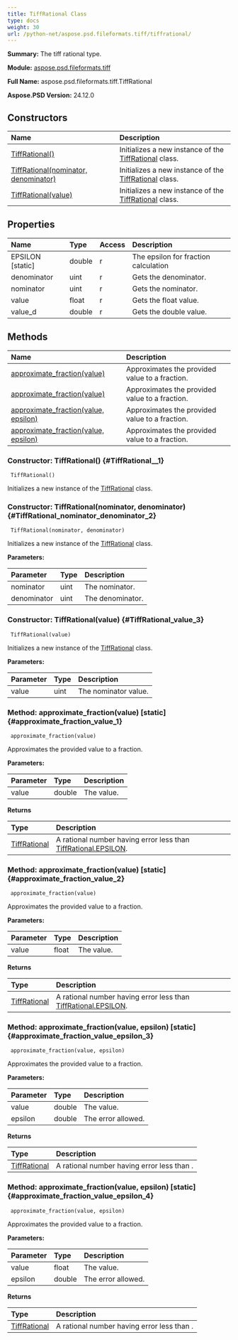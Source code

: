 ```yaml
---
title: TiffRational Class
type: docs
weight: 30
url: /python-net/aspose.psd.fileformats.tiff/tiffrational/
---
```


**Summary:** The tiff rational type.

**Module:** [aspose.psd.fileformats.tiff](/psd/python-net/aspose.psd.fileformats.tiff/)

**Full Name:** aspose.psd.fileformats.tiff.TiffRational

**Aspose.PSD Version:** 24.12.0

## **Constructors**
| **Name** | **Description** |
| :- | :- |
| [TiffRational()](#TiffRational__1) | Initializes a new instance of the [TiffRational](/psd/python-net/aspose.psd.fileformats.tiff/tiffrational/) class. |
| [TiffRational(nominator, denominator)](#TiffRational_nominator_denominator_2) | Initializes a new instance of the [TiffRational](/psd/python-net/aspose.psd.fileformats.tiff/tiffrational/) class. |
| [TiffRational(value)](#TiffRational_value_3) | Initializes a new instance of the [TiffRational](/psd/python-net/aspose.psd.fileformats.tiff/tiffrational/) class. |
## **Properties**
| **Name** | **Type** | **Access** | **Description** |
| :- | :- | :- | :- |
| EPSILON [static] | double | r | The epsilon for fraction calculation |
| denominator | uint | r | Gets the denominator. |
| nominator | uint | r | Gets the nominator. |
| value | float | r | Gets the float value. |
| value_d | double | r | Gets the double value. |
## **Methods**
| **Name** | **Description** |
| :- | :- |
| [approximate_fraction(value)](#approximate_fraction_value_1) | Approximates the provided value to a fraction. |
| [approximate_fraction(value)](#approximate_fraction_value_2) | Approximates the provided value to a fraction. |
| [approximate_fraction(value, epsilon)](#approximate_fraction_value_epsilon_3) | Approximates the provided value to a fraction. |
| [approximate_fraction(value, epsilon)](#approximate_fraction_value_epsilon_4) | Approximates the provided value to a fraction. |


### Constructor: TiffRational() {#TiffRational__1}


```
 TiffRational() 
```

Initializes a new instance of the [TiffRational](/psd/python-net/aspose.psd.fileformats.tiff/tiffrational/) class.

### Constructor: TiffRational(nominator, denominator) {#TiffRational_nominator_denominator_2}


```
 TiffRational(nominator, denominator) 
```

Initializes a new instance of the [TiffRational](/psd/python-net/aspose.psd.fileformats.tiff/tiffrational/) class.

**Parameters:**

| Parameter | Type | Description |
| :- | :- | :- |
| nominator | uint | The nominator. |
| denominator | uint | The denominator. |

### Constructor: TiffRational(value) {#TiffRational_value_3}


```
 TiffRational(value) 
```

Initializes a new instance of the [TiffRational](/psd/python-net/aspose.psd.fileformats.tiff/tiffrational/) class.

**Parameters:**

| Parameter | Type | Description |
| :- | :- | :- |
| value | uint | The nominator value. |

### Method: approximate_fraction(value)  [static] {#approximate_fraction_value_1}


```
 approximate_fraction(value) 
```

Approximates the provided value to a fraction.

**Parameters:**

| Parameter | Type | Description |
| :- | :- | :- |
| value | double | The value. |

**Returns**

| Type | Description |
| :- | :- |
| [TiffRational](/psd/python-net/aspose.psd.fileformats.tiff/tiffrational) | A rational number having error less than [TiffRational.EPSILON](/psd/python-net/aspose.psd.fileformats.tiff/tiffrational/). |


### Method: approximate_fraction(value)  [static] {#approximate_fraction_value_2}


```
 approximate_fraction(value) 
```

Approximates the provided value to a fraction.

**Parameters:**

| Parameter | Type | Description |
| :- | :- | :- |
| value | float | The value. |

**Returns**

| Type | Description |
| :- | :- |
| [TiffRational](/psd/python-net/aspose.psd.fileformats.tiff/tiffrational) | A rational number having error less than [TiffRational.EPSILON](/psd/python-net/aspose.psd.fileformats.tiff/tiffrational/). |


### Method: approximate_fraction(value, epsilon)  [static] {#approximate_fraction_value_epsilon_3}


```
 approximate_fraction(value, epsilon) 
```

Approximates the provided value to a fraction.

**Parameters:**

| Parameter | Type | Description |
| :- | :- | :- |
| value | double | The value. |
| epsilon | double | The error allowed. |

**Returns**

| Type | Description |
| :- | :- |
| [TiffRational](/psd/python-net/aspose.psd.fileformats.tiff/tiffrational) | A rational number having error less than <paramref name="epsilon" />. |


### Method: approximate_fraction(value, epsilon)  [static] {#approximate_fraction_value_epsilon_4}


```
 approximate_fraction(value, epsilon) 
```

Approximates the provided value to a fraction.

**Parameters:**

| Parameter | Type | Description |
| :- | :- | :- |
| value | float | The value. |
| epsilon | double | The error allowed. |

**Returns**

| Type | Description |
| :- | :- |
| [TiffRational](/psd/python-net/aspose.psd.fileformats.tiff/tiffrational) | A rational number having error less than <paramref name="epsilon" />. |


